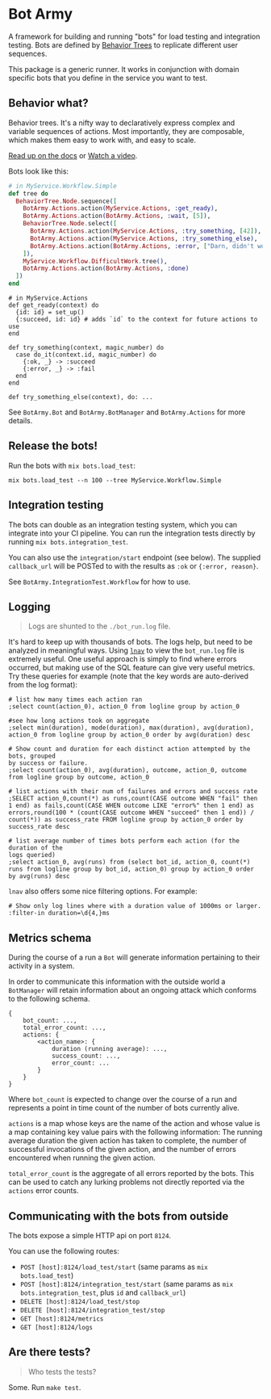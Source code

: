 # Bot Army

A framework for building and running "bots" for load testing and integration testing.
Bots are defined by [Behavior
Trees](https://hexdocs.pm/behavior_tree/BehaviorTree.html) to replicate different
user sequences.

This package is a generic runner.  It works in conjunction with domain specific bots
that you define in the service you want to test.

## Behavior what?

Behavior trees.  It's a nifty way to declaratively express complex and variable
sequences of actions.  Most importantly, they are composable, which makes them easy
to work with, and easy to scale.

[Read up on the docs](https://hexdocs.pm/behavior_tree/BehaviorTree.html) or [Watch a
video](https://www.youtube.com/watch?v=3sLYzxuKGXI).


Bots look like this:

```elixir
# in MyService.Workflow.Simple
def tree do
  BehaviorTree.Node.sequence([
    BotArmy.Actions.action(MyService.Actions, :get_ready),
    BotArmy.Actions.action(BotArmy.Actions, :wait, [5]),
    BehaviorTree.Node.select([
      BotArmy.Actions.action(MyService.Actions, :try_something, [42]),
      BotArmy.Actions.action(MyService.Actions, :try_something_else),
      BotArmy.Actions.action(BotArmy.Actions, :error, ["Darn, didn't work!"])
    ]),
    MyService.Workflow.DifficultWork.tree(),
    BotArmy.Actions.action(BotArmy.Actions, :done)
  ])
end
```

```
# in MyService.Actions
def get_ready(context) do
  {id: id} = set_up()
  {:succeed, id: id} # adds `id` to the context for future actions to use
end

def try_something(context, magic_number) do
  case do_it(context.id, magic_number) do
    {:ok, _} -> :succeed
    {:error, _} -> :fail
  end
end

def try_something_else(context), do: ...
```

See `BotArmy.Bot` and `BotArmy.BotManager` and `BotArmy.Actions` for more details.


## Release the bots!

Run the bots with `mix bots.load_test`:

    mix bots.load_test --n 100 --tree MyService.Workflow.Simple


## Integration testing

The bots can double as an integration testing system, which you can integrate into
your CI pipeline.   You can run the integration tests directly by running
`mix bots.integration_test`.

You can also use the `integration/start` endpoint (see below).  The supplied
`callback_url` will be POSTed to with the results as `:ok` or `{:error, reason}`.

See `BotArmy.IntegrationTest.Workflow` for how to use.



## Logging

> Logs are shunted to the `./bot_run.log` file.

It's hard to keep up with thousands of bots.  The logs help, but need to be analyzed
in meaningful ways.  Using [`lnav`](http://lnav.org) to view the `bot_run.log` file
is extremely useful.  One useful approach is simply to find where errors occurred,
but making use of the SQL feature can give very useful metrics.  Try these queries
for example (note that the key words are auto-derived from the log format):

    # list how many times each action ran
    ;select count(action_0), action_0 from logline group by action_0

    #see how long actions took on aggregate
    ;select min(duration), mode(duration), max(duration), avg(duration), action_0 from logline group by action_0 order by avg(duration) desc

    # Show count and duration for each distinct action attempted by the bots, grouped
    by success or failure.
    ;select count(action_0), avg(duration), outcome, action_0, outcome from logline group by outcome, action_0

    # list actions with their num of failures and errors and success rate
    ;SELECT action_0,count(*) as runs,count(CASE outcome WHEN "fail" then 1 end) as fails,count(CASE WHEN outcome LIKE "error%" then 1 end) as errors,round(100 * (count(CASE outcome WHEN "succeed" then 1 end)) / count(*)) as success_rate FROM logline group by action_0 order by success_rate desc

    # list average number of times bots perform each action (for the duration of the
    logs queried)
    ;select action_0, avg(runs) from (select bot_id, action_0, count(*) runs from logline group by bot_id, action_0) group by action_0 order by avg(runs) desc


`lnav` also offers some nice filtering options. For example:

    # Show only log lines where with a duration value of 1000ms or larger.
    :filter-in duration=\d{4,}ms

## Metrics schema

During the course of a run a `Bot` will generate information pertaining to their
activity in a system.

In order to communicate this information with the outside world a `BotManager` will
retain information about an ongoing attack which conforms to the following schema.

```
{
    bot_count: ...,
    total_error_count: ...,
    actions: {
        <action_name>: {
            duration (running average): ...,
            success_count: ...,
            error_count: ...
        }
    }
}
```

Where `bot_count` is expected to change over the course of a run and represents a
point in time count of the number of bots currently alive.

`actions` is a map whose keys are the name of the action and whose value is a map
containing key value pairs with the following information: The running average
duration the given action has taken to complete, the number of successful invocations
of the given action, and the number of errors encountered when running the given
action.

`total_error_count` is the aggregate of all errors reported by the bots. This can be
used to catch any lurking problems not directly reported via the `actions` error
counts.


## Communicating with the bots from outside

The bots expose a simple HTTP api on port `8124`.

You can use the following routes:

- `POST [host]:8124/load_test/start` (same params as `mix bots.load_test`)
- `POST [host]:8124/integration_test/start` (same params as `mix bots.integration_test`,
  plus `id` and `callback_url`)
- `DELETE [host]:8124/load_test/stop`
- `DELETE [host]:8124/integration_test/stop`
- `GET [host]:8124/metrics`
- `GET [host]:8124/logs`

## Are there tests?

> Who tests the tests?

Some.  Run `make test`.

